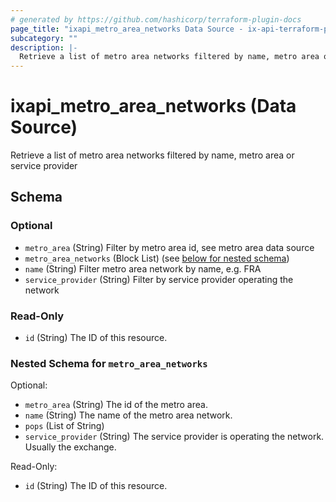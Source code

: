 ```yaml
---
# generated by https://github.com/hashicorp/terraform-plugin-docs
page_title: "ixapi_metro_area_networks Data Source - ix-api-terraform-provider"
subcategory: ""
description: |-
  Retrieve a list of metro area networks filtered by name, metro area or service provider
---
```


# ixapi_metro_area_networks (Data Source)

Retrieve a list of metro area networks filtered by name, metro area or service provider



<!-- schema generated by tfplugindocs -->
## Schema

### Optional

- `metro_area` (String) Filter by metro area id, see metro area data source
- `metro_area_networks` (Block List) (see [below for nested schema](#nestedblock--metro_area_networks))
- `name` (String) Filter metro area network by name, e.g. FRA
- `service_provider` (String) Filter by service provider operating the network

### Read-Only

- `id` (String) The ID of this resource.

<a id="nestedblock--metro_area_networks"></a>
### Nested Schema for `metro_area_networks`

Optional:

- `metro_area` (String) The id of the metro area.
- `name` (String) The name of the metro area network.
- `pops` (List of String)
- `service_provider` (String) The service provider is operating the network. Usually the exchange.

Read-Only:

- `id` (String) The ID of this resource.


